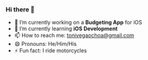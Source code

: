 ### Hi there 👋

<!--
**tonivegaochoa/tonivegaochoa** is a ✨ _special_ ✨ repository because its `README.md` (this file) appears on your GitHub profile.

Here are some ideas to get you started:

- 🔭 I’m currently working on ...
- 🌱 I’m currently learning ...
- 👯 I’m looking to collaborate on ...
- 🤔 I’m looking for help with ...
- 💬 Ask me about ...
- 📫 How to reach me: ...
- 😄 Pronouns: ...
- ⚡ Fun fact: ...
-->

- 🔭 I’m currently working on a **Budgeting App** for iOS
- 🌱 I’m currently learning **iOS Development**
- 📫 How to reach me: tonivegaochoa@gmail.com
- 😄 Pronouns: He/Him/His
- ⚡ Fun fact: I ride motorcycles

<!--
### Stats
[![Antonio's GitHub stats](https://github-readme-stats.vercel.app/api?username=tonivegaochoa&theme=radical&hide_border=true&count_private=true)](https://github.com/anuraghazra/github-readme-stats)
-->
